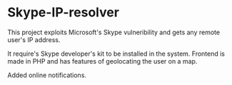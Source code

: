 Skype-IP-resolver
=================

This project exploits Microsoft's Skype vulneribility and gets any remote user's IP address.

It require's Skype developer's kit to be installed in the system. Frontend is made in PHP and has features of geolocating the user on a map.

Added online notifications.
